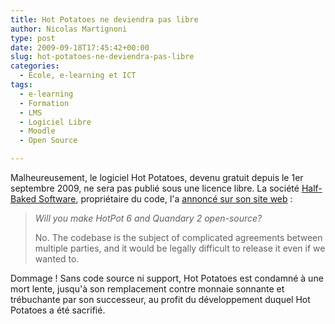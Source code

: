 ```yaml
---
title: Hot Potatoes ne deviendra pas libre
author: Nicolas Martignoni
type: post
date: 2009-09-18T17:45:42+00:00
slug: hot-potatoes-ne-deviendra-pas-libre
categories:
  - École, e-learning et ICT
tags:
  - e-learning
  - Formation
  - LMS
  - Logiciel Libre
  - Moodle
  - Open Source

---
```

Malheureusement, le logiciel Hot Potatoes, devenu gratuit depuis le 1er septembre 2009, ne sera pas publié sous une licence libre. La société [Half-Baked Software][1], propriétaire du code, l'a [annoncé sur son site web][2] :

> _Will you make HotPot 6 and Quandary 2 open-source?_
> 
> No. The codebase is the subject of complicated agreements between multiple parties, and it would be legally difficult to release it even if we wanted to.

Dommage ! Sans code source ni support, Hot Potatoes est condamné à une mort lente, jusqu'à son remplacement contre monnaie sonnante et trébuchante par son successeur, au profit du développement duquel Hot Potatoes a été sacrifié.

 [1]: http://www.halfbakedsoftware.com/
 [2]: http://www.halfbakedsoftware.com/licences_ending.php